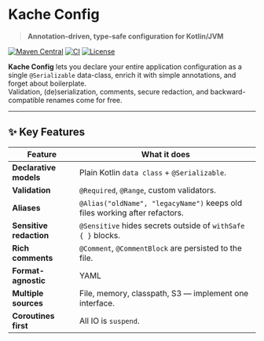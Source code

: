 # Kache Config

> **Annotation-driven, type-safe configuration for Kotlin/JVM**

[![Maven Central](https://img.shields.io/maven-central/v/dev.kache/config-core?logo=kotlin&color=brightgreen)](https://central.sonatype.com/namespace/dev.kache)
[![CI](https://github.com/<your-org>/kache-config/actions/workflows/ci.yml/badge.svg)](https://github.com/<your-org>/kache-config/actions/workflows/ci.yml)
[![License](https://img.shields.io/github/license/<your-org>/kache-config)](LICENSE)

**Kache Config** lets you declare your entire application configuration as a single `@Serializable` data-class, enrich it with simple annotations, and forget about boilerplate.  
Validation, (de)serialization, comments, secure redaction, and backward-compatible renames come for free.

---

## ✨ Key Features

| Feature | What it does |
|---------|--------------|
| **Declarative models** | Plain Kotlin `data class` + `@Serializable`. |
| **Validation** | `@Required`, `@Range`, custom validators. |
| **Aliases** | `@Alias("oldName", "legacyName")` keeps old files working after refactors. |
| **Sensitive redaction** | `@Sensitive` hides secrets outside of `withSafe { }` blocks. |
| **Rich comments** | `@Comment`, `@CommentBlock` are persisted to the file. |
| **Format-agnostic** | YAML |
| **Multiple sources** | File, memory, classpath, S3 — implement one interface. |
| **Coroutines first** | All IO is `suspend`. |


